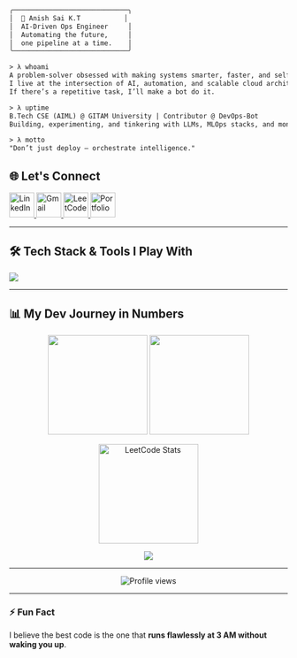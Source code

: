 ```txt
╭─────────────────────────────╮
│  🧠 Anish Sai K.T           │
│  AI-Driven Ops Engineer     │
│  Automating the future,     │
│  one pipeline at a time.    │
╰─────────────────────────────╯

> λ whoami
A problem-solver obsessed with making systems smarter, faster, and self-healing.  
I live at the intersection of AI, automation, and scalable cloud architectures.  
If there’s a repetitive task, I’ll make a bot do it.

> λ uptime
B.Tech CSE (AIML) @ GITAM University | Contributor @ DevOps-Bot  
Building, experimenting, and tinkering with LLMs, MLOps stacks, and monitoring tools.

> λ motto
"Don’t just deploy — orchestrate intelligence."

```

## 🌐 Let's Connect  
<p align="left">
  <a href="https://www.linkedin.com/in/anish-sai-k-t-6263a324a/" target="_blank">
    <img src="https://skillicons.dev/icons?i=linkedin" alt="LinkedIn" width="45"/>
  </a>
  <a href="mailto:anishkst25@gmail.com" target="_blank">
    <img src="https://skillicons.dev/icons?i=gmail" alt="Gmail" width="45"/>
  </a>
  <a href="https://leetcode.com/AnishKS07/" target="_blank">
    <img src="https://upload.wikimedia.org/wikipedia/commons/1/19/LeetCode_logo_black.png" alt="LeetCode" width="45"/>
  </a>
  <a href="https://anishkonda.vercel.app" target="_blank">
    <img src="https://skillicons.dev/icons?i=vercel" alt="Portfolio" width="45"/>
  </a>
</p>

---

## 🛠 Tech Stack & Tools I Play With  
<p align="left">
  <img src="https://skillicons.dev/icons?i=python,js,ts,react,tailwind,cpp,git,github,linux,jenkins,docker,kubernetes,grafana,prometheus,aws,fastapi,vercel,vscode" />

</p>

---

## 📊 My Dev Journey in Numbers  
<p align="center">
  <img src="https://github-readme-streak-stats.herokuapp.com/?user=anishks07&theme=tokyonight&hide_border=false" height="180px"/>
  <img src="https://github-readme-stats.vercel.app/api/top-langs/?username=anishks07&layout=compact&theme=tokyonight" height="180px"/>
</p>

<p align="center">
  <img src="https://leetcard.jacoblin.cool/AnishKS07?theme=dark&font=Baloo" alt="LeetCode Stats" height="180px"/>
</p>

<p align="center">
  <img src="https://github-readme-activity-graph.vercel.app/graph?username=anishks07&theme=tokyo-night" />
</p>

---

<p align="center">
  <img src="https://komarev.com/ghpvc/?username=anishks07&color=blue&style=for-the-badge" alt="Profile views"/>
</p>

---

### ⚡ Fun Fact  
I believe the best code is the one that **runs flawlessly at 3 AM without waking you up**.
